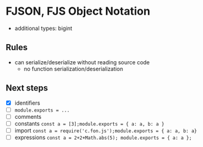 # FJSON, FJS Object Notation

- additional types: bigint

## Rules

- can serialize/deserialize without reading source code
  - no function serialization/deserialization

## Next steps

- [x] identifiers
- [ ] `module.exports = ...` 
- [ ] comments
- [ ] constants `const a = [3];module.exports = { a: a, b: a }`
- [ ] import `const a = require('c.fon.js');module.exports = { a: a, b: a}`
- [ ] expressions `const a = 2+2+Math.abs(5); module.exports = { a: a };` 
